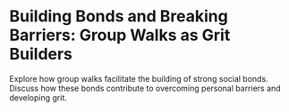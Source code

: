 # Building Bonds and Breaking Barriers: Group Walks as Grit Builders

Explore how group walks facilitate the building of strong social bonds.
Discuss how these bonds contribute to overcoming personal barriers and developing grit.
